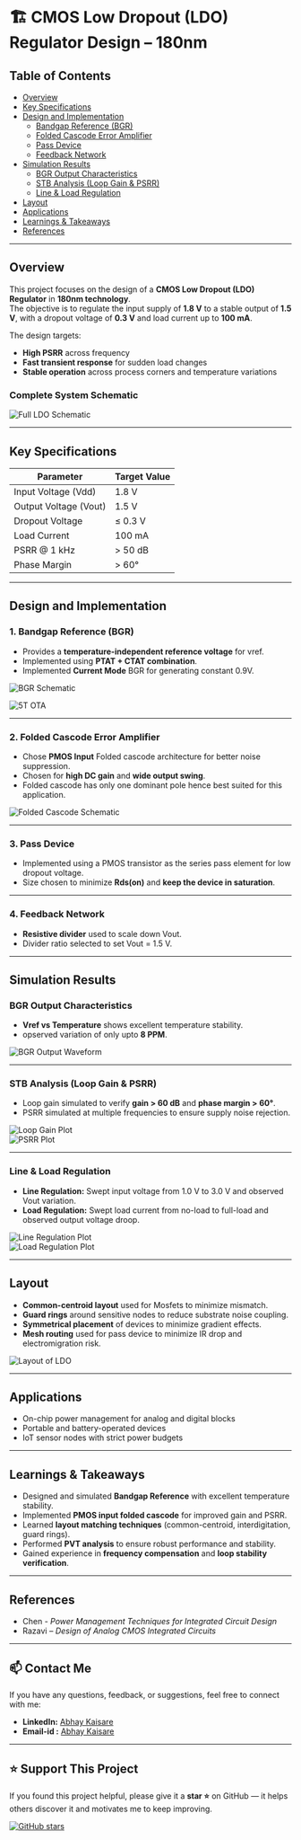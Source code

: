 # 🏗 CMOS Low Dropout (LDO) Regulator Design – 180nm

## Table of Contents
- [Overview](#overview)
- [Key Specifications](#key-specifications)
- [Design and Implementation](#design-and-implementation)
  - [Bandgap Reference (BGR)](#1-bandgap-reference-bgr)
  - [Folded Cascode Error Amplifier](#2-folded-cascode-error-amplifier)
  - [Pass Device](#3-pass-device)
  - [Feedback Network](#4-feedback-network)
- [Simulation Results](#simulation-results)
  - [BGR Output Characteristics](#bgr-output-characteristics)
  - [STB Analysis (Loop Gain & PSRR)](#stb-analysis)
  - [Line & Load Regulation](#line--load-regulation)
- [Layout](#layout)
- [Applications](#applications)
- [Learnings & Takeaways](#learnings--takeaways)
- [References](#references)

---

## Overview
This project focuses on the design of a **CMOS Low Dropout (LDO) Regulator** in **180nm technology**.  
The objective is to regulate the input supply of **1.8 V** to a stable output of **1.5 V**, with a dropout voltage of **0.3 V** and load current up to **100 mA**.

The design targets:
- **High PSRR** across frequency
- **Fast transient response** for sudden load changes
- **Stable operation** across process corners and temperature variations

### Complete System Schematic
![Full LDO Schematic](assets/LDO_Last_without_voltage_1.png)

---

## Key Specifications
| Parameter           | Target Value         |
|--------------------|--------------------|
| Input Voltage (Vdd) | 1.8 V             |
| Output Voltage (Vout) | 1.5 V           |
| Dropout Voltage     | ≤ 0.3 V           |
| Load Current        | 100 mA             |
| PSRR @ 1 kHz       | > 50 dB           |
| Phase Margin       | > 60°             |

---

## Design and Implementation

### 1. Bandgap Reference (BGR)
- Provides a **temperature-independent reference voltage** for vref.
- Implemented using **PTAT + CTAT combination**.
- Implemented **Current Mode** BGR for generating constant 0.9V.

![BGR Schematic](assets/BGR_final_last_1.png)

![5T OTA](assets/5pack_last_1.png)

---

### 2. Folded Cascode Error Amplifier
- Chose **PMOS Input** Folded cascode architecture for better noise suppression.
- Chosen for **high DC gain** and **wide output swing**.
- Folded cascode has only one dominant pole hence best suited for this application.

![Folded Cascode Schematic](assets/folded_cascode.png)

---

### 3. Pass Device
- Implemented using a PMOS transistor as the series pass element for low dropout voltage.
- Size chosen to minimize **Rds(on)** and **keep the device in saturation**.

---

### 4. Feedback Network
- **Resistive divider** used to scale down Vout.
- Divider ratio selected to set Vout = 1.5 V.

---

## Simulation Results

### BGR Output Characteristics
- **Vref vs Temperature** shows excellent temperature stability.
- opserved variation of only upto **8 PPM**.

![BGR Output Waveform](assets/vpoint_output_bgr_1.png)

---

### STB Analysis (Loop Gain & PSRR)
- Loop gain simulated to verify **gain > 60 dB** and **phase margin > 60°**.
- PSRR simulated at multiple frequencies to ensure supply noise rejection.

![Loop Gain Plot](assets/stb_analysis_final.png)  
![PSRR Plot](assets/psrr_final_analysis.png)

---

### Line & Load Regulation
- **Line Regulation:** Swept input voltage from 1.0 V to 3.0 V and observed Vout variation.
- **Load Regulation:** Swept load current from no-load to full-load and observed output voltage droop.

![Line Regulation Plot](assets/line_regulation_final.png)  
![Load Regulation Plot](assets/load_regulation_final_1.png)

---

## Layout
- **Common-centroid layout** used for Mosfets to minimize mismatch.
- **Guard rings** around sensitive nodes to reduce substrate noise coupling.
- **Symmetrical placement** of devices to minimize gradient effects.
- **Mesh routing** used for pass device to minimize IR drop and electromigration risk.

![Layout of LDO](assets/mod_mesh_1.png)

---

## Applications
- On-chip power management for analog and digital blocks
- Portable and battery-operated devices
- IoT sensor nodes with strict power budgets

---

## Learnings & Takeaways
- Designed and simulated **Bandgap Reference** with excellent temperature stability.
- Implemented **PMOS input folded cascode** for improved gain and PSRR.
- Learned **layout matching techniques** (common-centroid, interdigitation, guard rings).
- Performed **PVT analysis** to ensure robust performance and stability.
- Gained experience in **frequency compensation** and **loop stability verification**.

---

## References
- Chen - *Power Management Techniques for Integrated Circuit Design*
- Razavi – *Design of Analog CMOS Integrated Circuits*

---

## 📫 Contact Me
If you have any questions, feedback, or suggestions, feel free to connect with me:

- **LinkedIn:** [Abhay Kaisare](https://www.linkedin.com/in/abhay-kaisare-41172b261/)
- **Email-id :** [Abhay Kaisare](kaisareab@gmail.com)

---

## ⭐ Support This Project
If you found this project helpful, please give it a **star ⭐** on GitHub — it helps others discover it and motivates me to keep improving.

[![GitHub stars](https://img.shields.io/github/stars/abhaykaisare/LDO-Design-Project?style=social)](https://github.com/abhaykaisare/LDO-Design-Project/stargazers)

